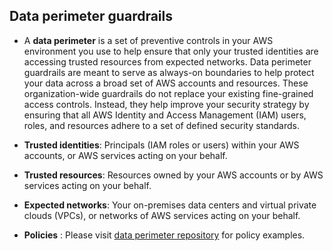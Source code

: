 ## Data perimeter guardrails

* A **data perimeter** is a set of preventive controls in your AWS environment you use to help ensure that only your trusted identities are accessing trusted resources from expected networks. Data perimeter guardrails are meant to serve as always-on boundaries to help protect your data across a broad set of AWS accounts and resources. These organization-wide guardrails do not replace your existing fine-grained access controls. Instead, they help improve your security strategy by ensuring that all AWS Identity and Access Management (IAM) users, roles, and resources adhere to a set of defined security standards.

* **Trusted identities**: Principals (IAM roles or users) within your AWS accounts, or AWS services acting on your behalf.

* **Trusted resources**: Resources owned by your AWS accounts or by AWS services acting on your behalf.

* **Expected networks**: Your on-premises data centers and virtual private clouds (VPCs), or networks of AWS services acting on your behalf.

*  **Policies** : Please visit [data perimeter repository](https://github.com/aws-samples/data-perimeter-policy-examples/tree/main/resource_control_policies) for policy examples. 





